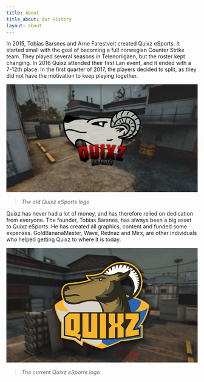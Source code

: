 ```yaml
---
title: About
title_about: Our History
layout: about
---
```

In 2015, Tobias Barsnes and Arne Farestveit created Quixz eSports. It started small with the goal of becoming a full norwegian Counter Strike team. They played several seasons in Telenorligaen, but the roster kept changing. In 2016 Quixz attended their first Lan event, and it ended with a 7-12th place. In the first quarter of 2017, the players decided to split, as they did not have the motivation to keep playing together.

![Old Quixz eSports logo](/assets/image/articles/old_logo.png)

> _The old Quixz eSports logo_

Quixz has never had a lot of money, and has therefore relied on dedication from everyone. The founder, Tobias Barsnes, has always been a big asset to Quixz eSports. He has created all graphics, content and funded some expenses. GoldBananaMaster, Wave, Rednaz and Mirx, are other individuals who helped getting Quixz to where it is today.

![Quixz eSports logo](/assets/image/articles/about_middle.png)

> _The current Quixz eSports logo_

